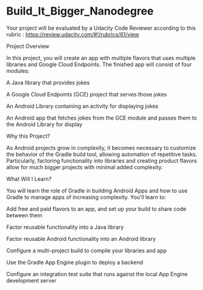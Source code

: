 # Build_It_Bigger_Nanodegree

Your project will be evaluated by a Udacity Code Reviewer according to this rubric : 
https://review.udacity.com/#!/rubrics/61/view


Project Overview

In this project, you will create an app with multiple flavors that uses multiple libraries and Google Cloud Endpoints. The finished app will consist of four modules:

A Java library that provides jokes

A Google Cloud Endpoints (GCE) project that serves those jokes

An Android Library containing an activity for displaying jokes

An Android app that fetches jokes from the GCE module and passes them to the Android Library for display

Why this Project?

As Android projects grow in complexity, it becomes necessary to customize the behavior of the Gradle build tool, allowing automation of repetitive tasks. Particularly, factoring functionality into libraries and creating product flavors allow for much bigger projects with minimal added complexity.

What Will I Learn?

You will learn the role of Gradle in building Android Apps and how to use Gradle to manage apps of increasing complexity. You'll learn to:

Add free and paid flavors to an app, and set up your build to share code between them

Factor reusable functionality into a Java library

Factor reusable Android functionality into an Android library

Configure a multi-project build to compile your libraries and app

Use the Gradle App Engine plugin to deploy a backend

Configure an integration test suite that runs against the local App Engine development server
